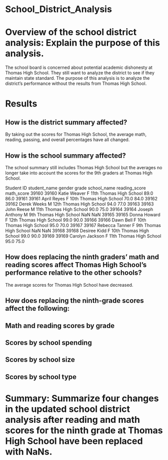 # School_District_Analysis

# Overview of the school district analysis: Explain the purpose of this analysis.

The school board is concerned about potential academic dishonesty at Thomas High School. They still want to analyze the district to see if they maintain state standard.  The purpose of this analysis is to analyze the district’s performance without the results from Thomas High School.   

# Results

## How is the district summary affected?
By taking out the scores for Thomas High School, the average math, reading, passing, and overall percentages have all changed.  

## How is the school summary affected?
The school summary still includes Thomas High School but the averages no longer take into account the scores for the 9th graders at Thomas High School. 


Student ID	student_name	gender	grade	school_name	reading_score	math_score
39160	39160	Katie Weaver	F	11th	Thomas High School	89.0	86.0
39161	39161	April Reyes	F	10th	Thomas High School	70.0	84.0
39162	39162	Derek Weeks	M	12th	Thomas High School	94.0	77.0
39163	39163	John Reese	M	11th	Thomas High School	90.0	75.0
39164	39164	Joseph Anthony	M	9th	Thomas High School	NaN	NaN
39165	39165	Donna Howard	F	12th	Thomas High School	99.0	90.0
39166	39166	Dawn Bell	F	10th	Thomas High School	95.0	70.0
39167	39167	Rebecca Tanner	F	9th	Thomas High School	NaN	NaN
39168	39168	Desiree Kidd	F	10th	Thomas High School	99.0	90.0
39169	39169	Carolyn Jackson	F	11th	Thomas High School	95.0	75.0



## How does replacing the ninth graders’ math and reading scores affect Thomas High School’s performance relative to the other schools?

The average scores for Thomas High School have decreased.  

## How does replacing the ninth-grade scores affect the following:

## Math and reading scores by grade

## Scores by school spending

## Scores by school size

## Scores by school type

# Summary: Summarize four changes in the updated school district analysis after reading and math scores for the ninth grade at Thomas High School have been replaced with NaNs.
